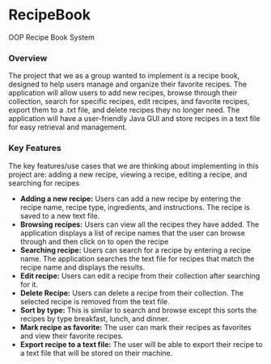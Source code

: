 # RecipeBook
OOP Recipe Book System

### Overview
The project that we as a group wanted to implement is a recipe book, designed to help users manage and organize their favorite recipes. The application will allow users to add new recipes, browse through their collection, search for specific recipes, edit recipes, and favorite recipes, export them to a .txt file, and delete recipes they no longer need. The application will have a user-friendly Java GUI and store recipes in a text file for easy retrieval and management.

### Key Features
The key features/use cases that we are thinking about implementing in this project are: adding a new recipe, viewing a recipe, editing a recipe, and searching for recipes

* **Adding a new recipe:** Users can add a new recipe by entering the recipe name, recipe type, ingredients, and instructions. The recipe is saved to a new text file.
* **Browsing recipes:** Users can view all the recipes they have added. The application displays a list of recipe names that the user can browse through and then click on to open the recipe
* **Searching recipe:** Users can search for a recipe by entering a recipe name. The application searches the text file for recipes that match the recipe name and displays the results.
* **Edit recipe:** Users can edit a recipe from their collection after searching for it.
* **Delete Recipe:** Users can delete a recipe from their collection. The selected recipe is removed from the text file.
* **Sort by type:** This is similar to search and browse except this sorts the recipes by type breakfast, lunch, and dinner.
* **Mark recipe as favorite:** The user can mark their recipes as favorites and view their favorite recipes.
* **Export recipe to a text file:** The user will be able to export their recipe to a text file that will be stored on their machine.

